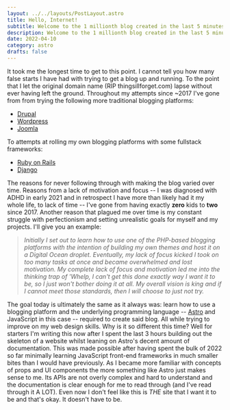 ```yaml
---
layout: ../../layouts/PostLayout.astro
title: Hello, Internet!
subtitle: Welcome to the 1 millionth blog created in the last 5 minutes
description: Welcome to the 1 millionth blog created in the last 5 minutes
date: 2022-04-10
category: astro
drafts: false
---
```


It took me the longest time to get to this point. I cannot tell you how many false starts I have had with trying to get a blog up and running. To the point that I let the original domain name (RIP thingsillforget.com) lapse without ever having left the ground. Throughout my attempts since ~2017 I've gone from from trying the following more traditional blogging platforms:

- [Drupal](https://www.drupal.org/)
- [Wordpress](https://wordpress.org/)
- [Joomla](https://www.joomla.org/)

To attempts at rolling my own blogging platforms with some fullstack frameworks:

- [Ruby on Rails](https://rubyonrails.org/)
- [Django](https://www.djangoproject.com/)

The reasons for never following through with making the blog varied over time. Reasons from a lack of motivation and focus -- I was diagnosed with ADHD in early 2021 and in retrospect I have more than likely had it my whole life, to lack of time -- I've gone from having exactly **zero** kids to **two** since 2017. Another reason that plagued me over time is my constant struggle with perfectionism and setting unrealistic goals for myself and my projects. I'll give you an example:

> _Initially I set out to learn how to use one of the PHP-based blogging platforms with the intention of building my own themes and host it on a Digital Ocean droplet. Eventually, my lack of focus kicked I took on too many tasks at once and became overwhelmed and lost motivation. My complete lack of focus and motivation led me into the thinking trap of 'Whelp, I can't get this done exactly way I want it to be, so I just won't bother doing it at all. My overall vision is king and if I cannot meet those standards, then I will choose to just not try._

The goal today is ultimately the same as it always was: learn how to use a blogging platform and the underlying programming language -- [Astro](https://astro.build) and JavaScript in this case -- required to create said blog. All while trying to improve on my web design skills. Why is it so different this time? Well for starters I'm writing this now after I spent the last 3 hours building out the skeleton of a website whilst leaning on Astro's decent amount of documentation. This was made possible after having spent the bulk of 2022 so far minimally learning JavaScript front-end frameworks in much smaller bites than I would have previously. As I became more familiar with concepts of props and UI components the more something like Astro just makes sense to me. Its APIs are not overly complex and hard to understand and the documentation is clear enough for me to read through (and I've read through it A LOT). Even now I don't feel like this is _THE_ site that I want it to be and that's okay. It doesn't have to be.

